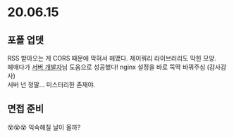 # 20.06.15

## 포폴 업뎃
RSS 받아오는 게 CORS 때문에 막혀서 헤맸다. 제이쿼리 라이브러리도 막힌 모양.<br/>
헤매다가 [서버 개발자](yeon.me)님 도움으로 성공했다! nginx 설정을 바로 뚝딱 바꿔주심 (감사감사)<br/>
서버 넌 정말... 미스터리한 존재야.

## 면접 준비
😵😵😵 익숙해질 날이 올까?